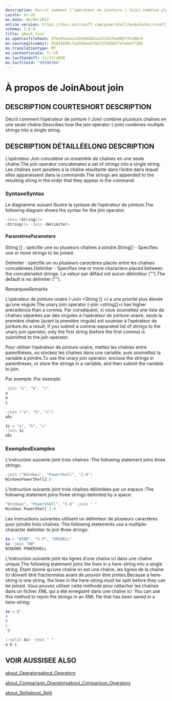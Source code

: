 ```yaml
---
description: Décrit comment l’opérateur de jointure (-Join) combine plusieurs chaînes en une seule chaîne.
Locale: en-US
ms.date: 06/09/2017
online version: https://docs.microsoft.com/powershell/module/microsoft.powershell.core/about/about_join?view=powershell-7.2&WT.mc_id=ps-gethelp
schema: 2.0.0
title: about_Join
ms.openlocfilehash: d76e95aaeca1b5b94bb1a2216576a985ffb209c0
ms.sourcegitcommit: 95d41698c7a2450eeb70ef2fb6507fe7e6eff3b6
ms.translationtype: MT
ms.contentlocale: fr-FR
ms.lasthandoff: 11/17/2020
ms.locfileid: "99596304"
---
```

# <a name="about-join"></a><span data-ttu-id="2697c-103">À propos de Join</span><span class="sxs-lookup"><span data-stu-id="2697c-103">About join</span></span>

## <a name="short-description"></a><span data-ttu-id="2697c-104">DESCRIPTION COURTE</span><span class="sxs-lookup"><span data-stu-id="2697c-104">SHORT DESCRIPTION</span></span>
<span data-ttu-id="2697c-105">Décrit comment l’opérateur de jointure (-Join) combine plusieurs chaînes en une seule chaîne.</span><span class="sxs-lookup"><span data-stu-id="2697c-105">Describes how the join operator (-join) combines multiple strings into a single string.</span></span>

## <a name="long-description"></a><span data-ttu-id="2697c-106">DESCRIPTION DÉTAILLÉE</span><span class="sxs-lookup"><span data-stu-id="2697c-106">LONG DESCRIPTION</span></span>

<span data-ttu-id="2697c-107">L’opérateur Join concatène un ensemble de chaînes en une seule chaîne.</span><span class="sxs-lookup"><span data-stu-id="2697c-107">The join operator concatenates a set of strings into a single string.</span></span> <span data-ttu-id="2697c-108">Les chaînes sont ajoutées à la chaîne résultante dans l’ordre dans lequel elles apparaissent dans la commande.</span><span class="sxs-lookup"><span data-stu-id="2697c-108">The strings are appended to the resulting string in the order that they appear in the command.</span></span>

### <a name="syntax"></a><span data-ttu-id="2697c-109">Syntaxe</span><span class="sxs-lookup"><span data-stu-id="2697c-109">Syntax</span></span>

<span data-ttu-id="2697c-110">Le diagramme suivant illustre la syntaxe de l’opérateur de jointure.</span><span class="sxs-lookup"><span data-stu-id="2697c-110">The following diagram shows the syntax for the join operator.</span></span>

```powershell
-Join <String[]>
<String[]> -Join <Delimiter>
```

#### <a name="parameters"></a><span data-ttu-id="2697c-111">Paramètres</span><span class="sxs-lookup"><span data-stu-id="2697c-111">Parameters</span></span>

<span data-ttu-id="2697c-112">String [] : spécifie une ou plusieurs chaînes à joindre.</span><span class="sxs-lookup"><span data-stu-id="2697c-112">String[] - Specifies one or more strings to be joined.</span></span>

<span data-ttu-id="2697c-113">Delimiter : spécifie un ou plusieurs caractères placés entre les chaînes concaténées.</span><span class="sxs-lookup"><span data-stu-id="2697c-113">Delimiter - Specifies one or more characters placed between the concatenated strings.</span></span> <span data-ttu-id="2697c-114">La valeur par défaut est aucun délimiteur ("").</span><span class="sxs-lookup"><span data-stu-id="2697c-114">The default is no delimiter ("").</span></span>

<span data-ttu-id="2697c-115">Remarques</span><span class="sxs-lookup"><span data-stu-id="2697c-115">Remarks</span></span>

<span data-ttu-id="2697c-116">L’opérateur de jointure unaire (-Join <String [] >) a une priorité plus élevée qu’une virgule.</span><span class="sxs-lookup"><span data-stu-id="2697c-116">The unary join operator (-join <string[]>) has higher precedence than a comma.</span></span> <span data-ttu-id="2697c-117">Par conséquent, si vous soumettez une liste de chaînes séparées par des virgules à l’opérateur de jointure unaire, seule la première chaîne (avant la première virgule) est soumise à l’opérateur de jointure.</span><span class="sxs-lookup"><span data-stu-id="2697c-117">As a result, if you submit a comma-separated list of strings to the unary join operator, only the first string (before the first comma) is submitted to the join operator.</span></span>

<span data-ttu-id="2697c-118">Pour utiliser l’opérateur de jointure unaire, mettez les chaînes entre parenthèses, ou stockez les chaînes dans une variable, puis soumettez la variable à joindre.</span><span class="sxs-lookup"><span data-stu-id="2697c-118">To use the unary join operator, enclose the strings in parentheses, or store the strings in a variable, and then submit the variable to join.</span></span>

<span data-ttu-id="2697c-119">Par exemple :</span><span class="sxs-lookup"><span data-stu-id="2697c-119">For example:</span></span>

```powershell
-join "a", "b", "c"
a
b
c

-join ("a", "b", "c")
abc

$z = "a", "b", "c"
-join $z
abc
```

### <a name="examples"></a><span data-ttu-id="2697c-120">Exemples</span><span class="sxs-lookup"><span data-stu-id="2697c-120">Examples</span></span>

<span data-ttu-id="2697c-121">L’instruction suivante joint trois chaînes :</span><span class="sxs-lookup"><span data-stu-id="2697c-121">The following statement joins three strings:</span></span>

```powershell
-join ("Windows", "PowerShell", "2.0")
WindowsPowerShell2.0
```

<span data-ttu-id="2697c-122">L’instruction suivante joint trois chaînes délimitées par un espace :</span><span class="sxs-lookup"><span data-stu-id="2697c-122">The following statement joins three strings delimited by a space:</span></span>

```powershell
"Windows", "PowerShell", "2.0" -join " "
Windows PowerShell 2.0
```

<span data-ttu-id="2697c-123">Les instructions suivantes utilisent un délimiteur de plusieurs caractères pour joindre trois chaînes :</span><span class="sxs-lookup"><span data-stu-id="2697c-123">The following statements use a multiple-character delimiter to join three strings:</span></span>

```powershell
$a = "WIND", "S P", "ERSHELL"
$a -join "OW"
WINDOWS POWERSHELL
```

<span data-ttu-id="2697c-124">L’instruction suivante joint les lignes d’une chaîne ici dans une chaîne unique.</span><span class="sxs-lookup"><span data-stu-id="2697c-124">The following statement joins the lines in a here-string into a single string.</span></span> <span data-ttu-id="2697c-125">Étant donné qu’une chaîne ici est une chaîne, les lignes de la chaîne ici doivent être fractionnées avant de pouvoir être jointes.</span><span class="sxs-lookup"><span data-stu-id="2697c-125">Because a here-string is one string, the lines in the here-string must be split before they can be joined.</span></span> <span data-ttu-id="2697c-126">Vous pouvez utiliser cette méthode pour rattacher les chaînes dans un fichier XML qui a été enregistré dans une chaîne ici :</span><span class="sxs-lookup"><span data-stu-id="2697c-126">You can use this method to rejoin the strings in an XML file that has been saved in a here-string:</span></span>

```powershell
$a = @'
a
b
c
'@

(-split $a) -join " "
a b c
```

## <a name="see-also"></a><span data-ttu-id="2697c-127">VOIR AUSSI</span><span class="sxs-lookup"><span data-stu-id="2697c-127">SEE ALSO</span></span>

[<span data-ttu-id="2697c-128">about_Operators</span><span class="sxs-lookup"><span data-stu-id="2697c-128">about_Operators</span></span>](about_Operators.md)

[<span data-ttu-id="2697c-129">about_Comparison_Operators</span><span class="sxs-lookup"><span data-stu-id="2697c-129">about_Comparison_Operators</span></span>](about_Comparison_Operators.md)

[<span data-ttu-id="2697c-130">about_Split</span><span class="sxs-lookup"><span data-stu-id="2697c-130">about_Split</span></span>](about_Split.md)

